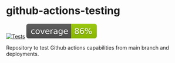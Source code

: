 # github-actions-testing

[![Tests](https://github.com/hcastrofactored/github-actions-testing/actions/workflows/test-pytest.yml/badge.svg)](https://github.com/hcastrofactored/github-actions-testing/actions/workflows/test-pytest.yml) ![coverage](https://raw.githubusercontent.com/hcastrofactored/github-actions-testing/badges/main/coverage-badge.svg)

Repository to test Github actions capabilities from main branch and deployments.
